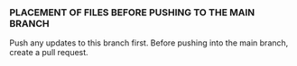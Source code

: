 ### PLACEMENT OF FILES BEFORE PUSHING TO THE MAIN BRANCH ###

Push any updates to this branch first. Before pushing into the main branch, create a pull request.
